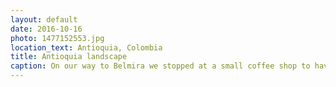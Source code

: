 ```yaml
---
layout: default
date: 2016-10-16
photo: 1477152553.jpg
location_text: Antioquia, Colombia
title: Antioquia landscape
caption: On our way to Belmira we stopped at a small coffee shop to have a quick breakfast. That was the view from it. The country side around Medellin is very green, lots of mountains that look like hills but which are still at 2000m high!
---
```

